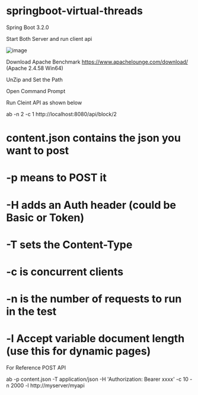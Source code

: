 # springboot-virtual-threads
Spring Boot 3.2.0





Start Both Server and run client api

![image](https://github.com/srss-pocs/springboot-virtual-threads/assets/145287517/6feb956e-27ed-4797-b892-d4e0004836de)



Download Apache Benchmark https://www.apachelounge.com/download/  (Apache 2.4.58 Win64)

UnZip and Set the Path

Open Command Prompt

Run Cleint API as shown below

ab -n 2 -c 1 http://localhost:8080/api/block/2

# content.json contains the json you want to post
# -p means to POST it
# -H adds an Auth header (could be Basic or Token)
# -T sets the Content-Type
# -c is concurrent clients
# -n is the number of requests to run in the test
# -l Accept variable document length (use this for dynamic pages)

For Reference POST API

ab -p content.json -T application/json -H 'Authorization: Bearer xxxx' -c 10 -n 2000 -l http://myserver/myapi

